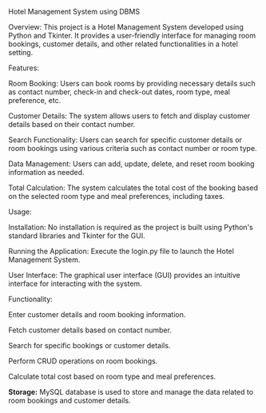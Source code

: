 Hotel Management System using DBMS

Overview:
This project is a Hotel Management System developed using Python and Tkinter. It provides a user-friendly interface for managing room bookings, customer details, and other related functionalities in a hotel setting.

Features:

Room Booking: Users can book rooms by providing necessary details such as contact number, check-in and check-out dates, room type, meal preference, etc.

Customer Details: The system allows users to fetch and display customer details based on their contact number.

Search Functionality: Users can search for specific customer details or room bookings using various criteria such as contact number or room type.

Data Management: Users can add, update, delete, and reset room booking information as needed.

Total Calculation: The system calculates the total cost of the booking based on the selected room type and meal preferences, including taxes.

Usage:

Installation: No installation is required as the project is built using Python's standard libraries and Tkinter for the GUI.

Running the Application: Execute the login.py file to launch the Hotel Management System.

User Interface: The graphical user interface (GUI) provides an intuitive interface for interacting with the system.

Functionality:

Enter customer details and room booking information.

Fetch customer details based on contact number.

Search for specific bookings or customer details.

Perform CRUD operations on room bookings.

Calculate total cost based on room type and meal preferences.

**Storage:** MySQL database is used to store and manage the data related to room bookings and customer details.
